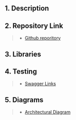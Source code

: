 ## 1. Description

## 2. Repository Link

>- [Github reporitory](https://github.com/tr/cp_metadata-service)

## 3. Libraries

## 4. Testing

>- [Swagger Links](https://dev.azure.com/tr-tax-checkpoint/Checkpoint/_wiki/wikis/Checkpoint.wiki/1175/Swagger-links)

## 5. Diagrams

>- [Architectural Diagram](https://lucid.app/lucidchart/9aeb4fc0-5c66-4039-b206-824c0a6d6ddd/edit?invitationId=inv_cd8a8f63-048d-47f2-a008-652ebb79f5ef&page=uAw9pSFIWLSz#)